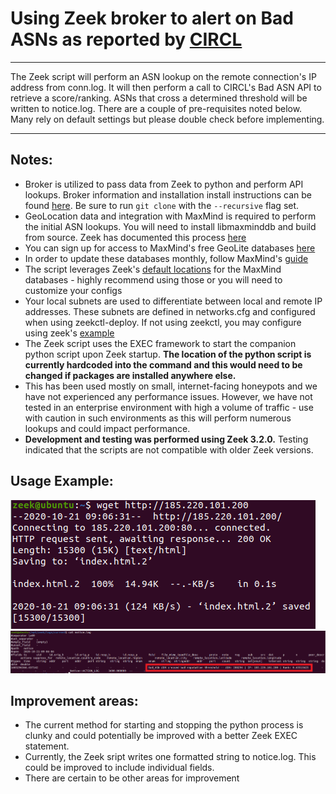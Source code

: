 # Using Zeek broker to alert on Bad ASNs as reported by [CIRCL](http://circle.lu/projects/bgpranking/)
--------------------------------------------------------------
The Zeek script will perform an ASN lookup on the remote connection's IP address from conn.log. It will then perform a call to CIRCL's Bad ASN API to retrieve a score/ranking. ASNs that cross a determined threshold will be written to notice.log. There are a couple of pre-requisites noted below. Many rely on default settings but please double check before implementing.

--------------------------------------------------------------
## Notes:
- Broker is utilized to pass data from Zeek to python and perform API lookups. Broker information and installation install instructions can be found [here](https://github.com/zeek/broker). Be sure to run `git clone` with the `--recursive` flag set.
- GeoLocation data and integration with MaxMind is required to perform the initial ASN lookups. You will need to install libmaxminddb and build from source. Zeek has documented this process [here](https://docs.zeek.org/en/current/frameworks/geoip.html)
- You can sign up for access to MaxMind's free GeoLite databases [here](https://dev.maxmind.com/geoip/geoip2/geolite2/)
- In order to update these databases monthly, follow MaxMind's [guide](https://dev.maxmind.com/geoip/geoipupdate/)
- The script leverages Zeek's [default locations](https://docs.zeek.org/en/current/frameworks/geoip.html) for the MaxMind databases - highly recommend using those or you will need to customize your configs
- Your local subnets are used to differentiate between local and remote IP addresses. These subnets are defined in networks.cfg and configured when using zeekctl-deploy. If not using zeekctl, you may configure using zeek's [example](https://docs.zeek.org/en/current/quickstart/index.html?highlight=Site%3A%3Alocal_nets#local-site-customization)
- The Zeek script uses the EXEC framework to start the companion python script upon Zeek startup. __The location of the python script is currently hardcoded into the command and this would need to be changed if packages are installed anywhere else.__
- This has been used mostly on small, internet-facing honeypots and we have not experienced any performance issues. However, we have not tested in an enterprise environment with high a volume of traffic - use with caution in such environments as this will perform numerous lookups and could impact performance.
- __Development and testing was performed using Zeek 3.2.0.__ Testing indicated that the scripts are not compatible with older Zeek versions.

## Usage Example:
![wget screenshot](images/wget_screen.PNG)
![log screenshot](images/log_screenshot.png)

## Improvement areas:
- The current method for starting and stopping the python process is clunky and could potentially be improved with a better Zeek EXEC statement.
- Currently, the Zeek sript writes one formatted string to notice.log. This could be improved to include individual fields.
- There are certain to be other areas for improvement
